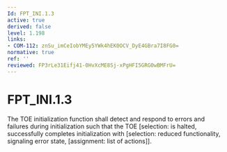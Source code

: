 ```yaml
---
Id: FPT_INI.1.3
active: true
derived: false
level: 1.198
links:
- COM-112: znSu_imCeIobYMEy5YWk4hEK0OCV_DyE4GBra7I8FG0=
normative: true
ref: ''
reviewed: FP3rLe31Eifj41-0HvXcME8Sj-xPgHFI5GRG0wBMFrU=
---
```


# FPT_INI.1.3

The TOE initialization function shall detect and respond to errors and failures during initialization such that the TOE [selection: is halted, successfully completes initialization with [selection: reduced functionality, signaling error state, [assignment: list of actions]].